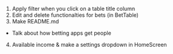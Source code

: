 1. Apply filter when you click on a table title column
2. Edit and delete functionalties for bets (in BetTable)
3. Make README.md
- Talk about how betting apps get people
4. Available income & make a settings dropdown in HomeScreen